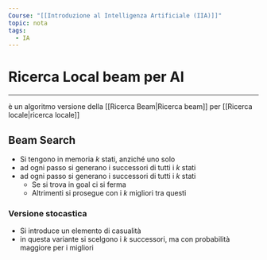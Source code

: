 ```yaml
---
Course: "[[Introduzione al Intelligenza Artificiale (IIA)]]"
topic: nota
tags:
  - IA
---
```

# Ricerca Local beam per AI
---
è un algoritmo versione della [[Ricerca Beam|Ricerca beam]] per  [[Ricerca locale|ricerca locale]]   

## Beam Search

- Si tengono in memoria $k$ stati, anziché uno solo
- ad ogni passo si generano i successori di tutti i $k$ stati
- ad ogni passo si generano i successori di tutti i $k$ stati
	- Se si trova in goal ci si ferma
	- Altrimenti si prosegue con i $k$ migliori tra questi 

### Versione stocastica
- Si introduce un elemento di casualità
- in questa variante si scelgono i $k$ successori, ma con probabilità maggiore per i migliori
